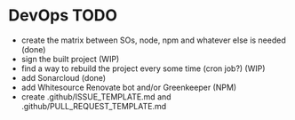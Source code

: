 # DevOps TODO

- create the matrix between SOs, node, npm and whatever else is needed (done)
- sign the built project (WIP)
- find a way to rebuild the project every some time (cron job?) (WIP)
- add Sonarcloud (done)
- add Whitesource Renovate bot and/or Greenkeeper (NPM)
- create .github/ISSUE_TEMPLATE.md and .github/PULL_REQUEST_TEMPLATE.md
